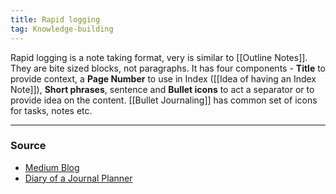 ```yaml
---
title: Rapid logging
tag: Knowledge-building 
---
```


Rapid logging is a note taking format, very is similar to [[Outline Notes]]. They are bite sized blocks, not paragraphs. It has four components -  **Title** to provide context, a **Page Number** to use in Index ([[Idea of having an Index Note]]), **Short phrases**, sentence and **Bullet icons** to act a separator or to provide idea on the content. [[Bullet Journaling]] has common set of icons for tasks, notes etc.

--- 
### Source
- [Medium Blog](https://medium.com/ninja-writers/keep-it-simple-make-bullet-journaling-work-for-you-64ed29057dd4)
- [Diary of a Journal Planner](https://diaryofajournalplanner.com/bullet-journal-key-ideas/)